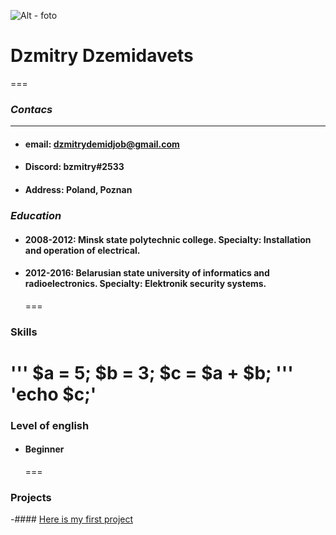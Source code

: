 ![Alt - foto](G:\repozit\rsschool-cv\IMG_1469.jpg)

# **Dzmitry Dzemidavets**

===

### _Contacs_

---

- #### email: dzmitrydemidjob@gmail.com
- #### Discord: bzmitry#2533
- #### Address: Poland, Poznan

### **_Education_**

- #### 2008-2012: Minsk state polytechnic college. Specialty: Installation and operation of electrical.
- #### 2012-2016: Belarusian state university of informatics and radioelectronics. Specialty: Elektronik security systems.
  ===

### Skills

'''
$a = 5;
$b = 3;
$c = $a + $b;
'''
'echo $c;'
===

### Level of english

- #### Beginner
  ===

### Projects

-#### [Here is my first project](https://DzmitryDemid.github.io/rsschool-cv/cv)
